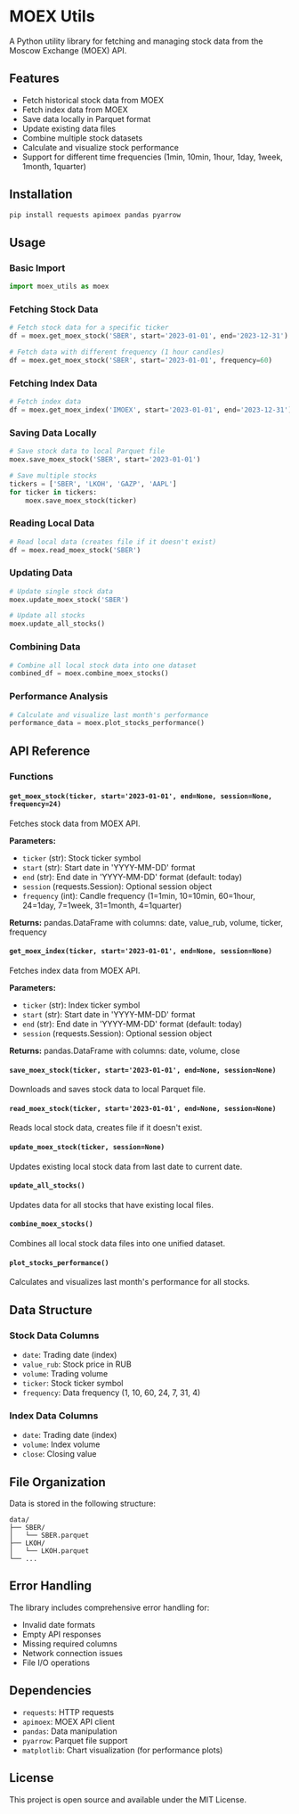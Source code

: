 # MOEX Utils

A Python utility library for fetching and managing stock data from the Moscow Exchange (MOEX) API.

## Features

- Fetch historical stock data from MOEX
- Fetch index data from MOEX
- Save data locally in Parquet format
- Update existing data files
- Combine multiple stock datasets
- Calculate and visualize stock performance
- Support for different time frequencies (1min, 10min, 1hour, 1day, 1week, 1month, 1quarter)

## Installation

```bash
pip install requests apimoex pandas pyarrow
```

## Usage

### Basic Import

```python
import moex_utils as moex
```

### Fetching Stock Data

```python
# Fetch stock data for a specific ticker
df = moex.get_moex_stock('SBER', start='2023-01-01', end='2023-12-31')

# Fetch data with different frequency (1 hour candles)
df = moex.get_moex_stock('SBER', start='2023-01-01', frequency=60)
```

### Fetching Index Data

```python
# Fetch index data
df = moex.get_moex_index('IMOEX', start='2023-01-01', end='2023-12-31')
```

### Saving Data Locally

```python
# Save stock data to local Parquet file
moex.save_moex_stock('SBER', start='2023-01-01')

# Save multiple stocks
tickers = ['SBER', 'LKOH', 'GAZP', 'AAPL']
for ticker in tickers:
    moex.save_moex_stock(ticker)
```

### Reading Local Data

```python
# Read local data (creates file if it doesn't exist)
df = moex.read_moex_stock('SBER')
```

### Updating Data

```python
# Update single stock data
moex.update_moex_stock('SBER')

# Update all stocks
moex.update_all_stocks()
```

### Combining Data

```python
# Combine all local stock data into one dataset
combined_df = moex.combine_moex_stocks()
```

### Performance Analysis

```python
# Calculate and visualize last month's performance
performance_data = moex.plot_stocks_performance()
```

## API Reference

### Functions

#### `get_moex_stock(ticker, start='2023-01-01', end=None, session=None, frequency=24)`

Fetches stock data from MOEX API.

**Parameters:**
- `ticker` (str): Stock ticker symbol
- `start` (str): Start date in 'YYYY-MM-DD' format
- `end` (str): End date in 'YYYY-MM-DD' format (default: today)
- `session` (requests.Session): Optional session object
- `frequency` (int): Candle frequency (1=1min, 10=10min, 60=1hour, 24=1day, 7=1week, 31=1month, 4=1quarter)

**Returns:** pandas.DataFrame with columns: date, value_rub, volume, ticker, frequency

#### `get_moex_index(ticker, start='2023-01-01', end=None, session=None)`

Fetches index data from MOEX API.

**Parameters:**
- `ticker` (str): Index ticker symbol
- `start` (str): Start date in 'YYYY-MM-DD' format
- `end` (str): End date in 'YYYY-MM-DD' format (default: today)
- `session` (requests.Session): Optional session object

**Returns:** pandas.DataFrame with columns: date, volume, close

#### `save_moex_stock(ticker, start='2023-01-01', end=None, session=None)`

Downloads and saves stock data to local Parquet file.

#### `read_moex_stock(ticker, start='2023-01-01', end=None, session=None)`

Reads local stock data, creates file if it doesn't exist.

#### `update_moex_stock(ticker, session=None)`

Updates existing local stock data from last date to current date.

#### `update_all_stocks()`

Updates data for all stocks that have existing local files.

#### `combine_moex_stocks()`

Combines all local stock data files into one unified dataset.

#### `plot_stocks_performance()`

Calculates and visualizes last month's performance for all stocks.

## Data Structure

### Stock Data Columns
- `date`: Trading date (index)
- `value_rub`: Stock price in RUB
- `volume`: Trading volume
- `ticker`: Stock ticker symbol
- `frequency`: Data frequency (1, 10, 60, 24, 7, 31, 4)

### Index Data Columns
- `date`: Trading date (index)
- `volume`: Index volume
- `close`: Closing value

## File Organization

Data is stored in the following structure:
```
data/
├── SBER/
│   └── SBER.parquet
├── LKOH/
│   └── LKOH.parquet
└── ...
```

## Error Handling

The library includes comprehensive error handling for:
- Invalid date formats
- Empty API responses
- Missing required columns
- Network connection issues
- File I/O operations

## Dependencies

- `requests`: HTTP requests
- `apimoex`: MOEX API client
- `pandas`: Data manipulation
- `pyarrow`: Parquet file support
- `matplotlib`: Chart visualization (for performance plots)

## License

This project is open source and available under the MIT License. 
